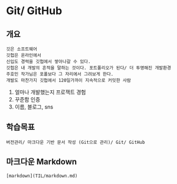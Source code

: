 # Git/ GitHub

## 개요

    깃은 소프트웨어
    깃헙은 온라인에서
    신입도 경력을 깃헙에서 쌓아나갈 수 있다.
    깃헙은 내 개발의 흔적을 말하는 것이다. 포트폴리오가 된다/ 더 투명해진 개발환경
    주호민 작가님은 포폴보다 그 자리에서 그려보게 한다.
    개발도 마찬가지 깃헙에서 120일가까이 지속적으로 커밋한 사람

1. 얼마나 개발했는지 프로잭트 경험
2. 꾸준함 인증
3. 이름, 블로그, sns

## 학습목표

    버전관리/ 마크다운 기반 문서 작성 (Git으로 관리)/ Git/ GitHub

## 마크다운 Markdown

    [markdown](TIL/markdown.md)
